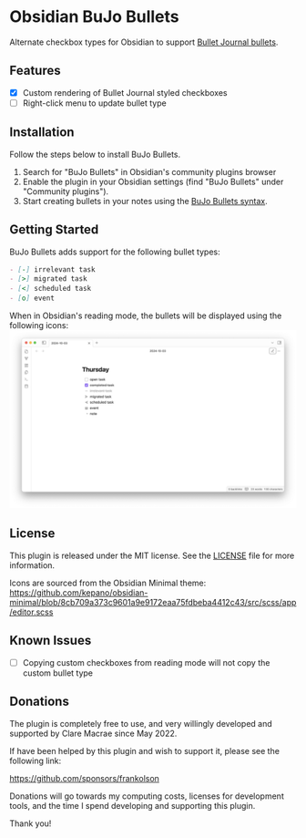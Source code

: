 # Obsidian BuJo Bullets

Alternate checkbox types for Obsidian to support [Bullet Journal bullets](https://bulletjournal.com/blogs/faq/what-is-rapid-logging-understand-rapid-logging-bullets-and-signifiers).

## Features

- [x] Custom rendering of Bullet Journal styled checkboxes
- [ ] Right-click menu to update bullet type

## Installation

Follow the steps below to install BuJo Bullets.

1. Search for "BuJo Bullets" in Obsidian's community plugins browser
2. Enable the plugin in your Obsidian settings (find "BuJo Bullets" under "Community plugins").
5. Start creating bullets in your notes using the [BuJo Bullets syntax](https://bulletjournal.com/blogs/faq/what-is-rapid-logging-understand-rapid-logging-bullets-and-signifiers).

## Getting Started

BuJo Bullets adds support for the following bullet types:
```markdown
- [-] irrelevant task
- [>] migrated task
- [<] scheduled task
- [o] event
```

When in Obsidian's reading mode, the bullets will be displayed using the following icons:
![BuJo Bullets icons](/docs/images/rendered-bullets.png)

## License

This plugin is released under the MIT license. See the [LICENSE](/LICENSE) file for more information.

Icons are sourced from the Obsidian Minimal theme: https://github.com/kepano/obsidian-minimal/blob/8cb709a373c9601a9e9172eaa75fdbeba4412c43/src/scss/app/editor.scss

## Known Issues

- [ ] Copying custom checkboxes from reading mode will not copy the custom bullet type

## Donations

The plugin is completely free to use, and very willingly developed and supported by Clare Macrae since May 2022.

If have been helped by this plugin and wish to support it, please see the following link:

https://github.com/sponsors/frankolson

Donations will go towards my computing costs, licenses for development tools, and the time I spend developing and supporting this plugin.

Thank you!